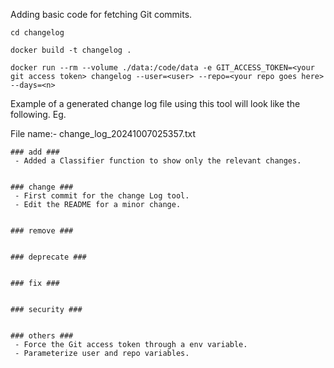 Adding basic code for fetching Git commits.

```
cd changelog

docker build -t changelog .

docker run --rm --volume ./data:/code/data -e GIT_ACCESS_TOKEN=<your git access token> changelog --user=<user> --repo=<your repo goes here> --days=<n>

```


Example of a generated change log file using this tool will look like the following. Eg. 

File name:- change_log_20241007025357.txt

```
### add ###
 - Added a Classifier function to show only the relevant changes.


### change ###
 - First commit for the change Log tool.
 - Edit the README for a minor change.


### remove ###


### deprecate ###


### fix ###


### security ###


### others ###
 - Force the Git access token through a env variable.
 - Parameterize user and repo variables.
```
